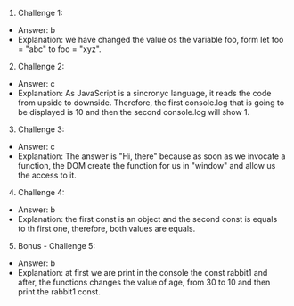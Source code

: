 1. Challenge 1:
  - Answer: b
  - Explanation: we have changed the value os the variable foo, form let foo = "abc" to foo = "xyz".



2. Challenge 2:
  - Answer: c
  - Explanation: As JavaScript is a sincronyc language, it reads the code from upside to downside. Therefore, the first console.log that is going to be displayed is 10 and then the second console.log will show 1.




3. Challenge 3:
  - Answer: c
  - Explanation: The answer is "Hi, there" because as soon as we invocate a function, the DOM create the function for us in "window" and allow us the access to it.


4. Challenge 4:
  - Answer: b
  - Explanation: the first const is an object and the second const is equals to th first one, therefore, both values are equals.


5. Bonus - Challenge 5:
  - Answer: b
  - Explanation: at first we are print in the console the const rabbit1 and after, the functions changes the value of age, from 30 to 10 and then print the rabbit1 const.

